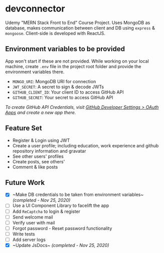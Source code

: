# devconnector

Udemy "MERN Stack Front to End" Course Project. Uses MongoDB as database, makes communication between client and DB using `express` & `mongoose`. Client-side is developed with ReactJS.

## Environment variables to be provided

App won't start if these are not provided. While working on your local machine, create `.env` file in the project root folder and provide the environment variables there.

- `MONGO_URI`: MongoDB URI for connection
- `JWT_SECRET`: A secret to sign & decode JWTs
- `GITHUB_CLIENT_ID`: Your client ID to access GitHub API
- `GITHUB_SECRET`: Your secret to access GitHub API

_To create GitHub API Credentials, visit [GitHub Developer Settings > OAuth Apps](https://github.com/settings/developers) and create a new app there._

## Feature Set

- Register & Login using JWT
- Create a user profile; including education, work experience and github repository information and gravatar
- See other users' profiles
- Create posts, see others'
- Comment & like posts

## Future Work

- [x] ~Make DB credentials to be taken from environment variables~ _(completed - Nov 25, 2020)_
- [ ] Use a UI Component Library to facelift the app
- [ ] Add `ReCaptcha` to login & register
- [ ] Send welcome mail
- [ ] Verify user with mail
- [ ] Forgot password - Reset password functionality
- [ ] Write tests
- [ ] Add server logs
- [x] ~Update JsDocs~ _(completed - Nov 25, 2020)_
